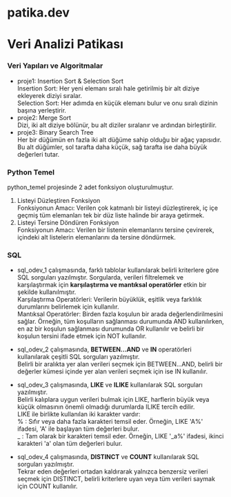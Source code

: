# patika.dev 
# Veri Analizi Patikası

### Veri Yapıları ve Algoritmalar
* proje1: Insertion Sort & Selection Sort <br>
Insertion Sort: Her yeni elemanı sıralı hale getirilmiş bir alt diziye ekleyerek diziyi sıralar.  <br>
Selection Sort: Her adımda en küçük elemanı bulur ve onu sıralı dizinin başına yerleştirir.
* proje2: Merge Sort <br>
Dizi, iki alt diziye bölünür, bu alt diziler sıralanır ve ardından birleştirilir.
* proje3: Binary Search Tree <br>
Her bir düğümün en fazla iki alt düğüme sahip olduğu bir ağaç yapısıdır. Bu alt düğümler, sol tarafta daha küçük, sağ tarafta ise daha büyük değerleri tutar.


### Python Temel
python_temel projesinde 2 adet fonksiyon oluşturulmuştur. <br>
1. Listeyi Düzleştiren Fonksiyon <br>
Fonksiyonun Amacı: Verilen çok katmanlı bir listeyi düzleştirerek, iç içe geçmiş tüm elemanları tek bir düz liste halinde bir araya getirmek.
2. Listeyi Tersine Döndüren Fonksiyon <br>
Fonksiyonun Amacı: Verilen bir listenin elemanlarını tersine çevirerek, içindeki alt listelerin elemanlarını da tersine döndürmek.


### SQL
* sql_odev_1 çalışmasında, farklı tablolar kullanılarak belirli kriterlere göre SQL sorguları yazılmıştır. Sorgularda, verileri filtrelemek ve karşılaştırmak için **karşılaştırma ve mantıksal operatörler** etkin bir şekilde kullanılmıştır. <br>
Karşılaştırma Operatörleri: Verilerin büyüklük, eşitlik veya farklılık durumlarını belirlemek için kullanılır. <br>
Mantıksal Operatörler: Birden fazla koşulun bir arada değerlendirilmesini sağlar. Örneğin, tüm koşulların sağlanması durumunda AND kullanılırken, en az bir koşulun sağlanması durumunda OR kullanılır ve belirli bir koşulun tersini ifade etmek için NOT kullanılır.

* sql_odev_2 çalışmasında, **BETWEEN...AND** ve **IN** operatörleri kullanılarak çeşitli SQL sorguları yazılmıştır. <br> 
Belirli bir aralıkta yer alan verileri seçmek için BETWEEN...AND,  belirli bir değerler kümesi içinde yer alan verileri seçmek için ise IN kullanılır.

* sql_odev_3 çalışmasında, **LIKE** ve **ILIKE** kullanılarak SQL sorguları yazılmıştır. <br>
Belirli kalıplara uygun verileri bulmak için LIKE, harflerin büyük veya küçük olmasının önemli olmadığı durumlarda ILIKE tercih edilir. <br>
LIKE ile birlikte kullanılan iki karakter vardır: <br>
% : Sıfır veya daha fazla karakteri temsil eder. Örneğin, LIKE 'A%' ifadesi, 'A' ile başlayan tüm değerleri bulur. <br>
_ : Tam olarak bir karakteri temsil eder. Örneğin, LIKE '_a%' ifadesi, ikinci karakteri 'a' olan tüm değerleri bulur.

* sql_odev_4 çalışmasında, **DISTINCT** ve **COUNT** kullanılarak SQL sorguları yazılmıştır. <br>
Tekrar eden değerleri ortadan kaldırarak yalnızca benzersiz verileri seçmek için DISTINCT, belirli kriterlere uyan veya tüm verileri saymak için COUNT kullanılır.

